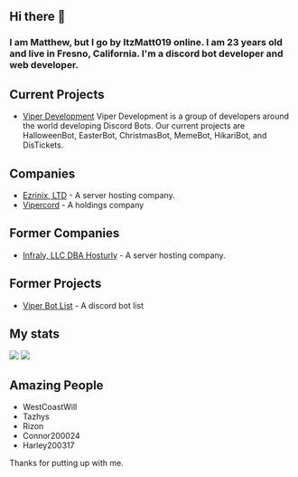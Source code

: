 ## Hi there 👋

<h3> I am Matthew, but I go by ItzMatt019 online. I am 23 years old and live in Fresno, California. I'm a discord bot developer and web developer.</h3>

<h2>Current Projects</h2>
<ul>
  <li><a href="https://viperdevelopment.xyz/"> Viper Development</a> Viper Development is a group of developers around the world developing Discord Bots. Our current projects are HalloweenBot, EasterBot, ChristmasBot, MemeBot, HikariBot, and DisTickets.</li>
</ul>


<h2>Companies</h2>
<ul>
  <li><a href="https://ezrinix.com">Ezrinix, LTD</a> - A server hosting company.</li>
  <li><a href="https://vipercord.com">Vipercord</a> - A holdings company</li>
</ul>

<h2>Former Companies</h2>
<ul>
  <li><a href="https://hosturly.com">Infraly, LLC DBA Hosturly</a> - A server hosting company.</li>
</ul>

<h2>Former Projects</h2>
<ul>
  <li><a href="https://viperbotlist.com">Viper Bot List</a> - A discord bot list</li>
</ul>

<h2>My stats</h2>
<img src="https://github-readme-stats.vercel.app/api?username=itzmatt019&show_icons=true&theme=radical&count_private=true&include_all_commits=true">
<img src="https://github-readme-stats.vercel.app/api/top-langs/?username=itzmatt019&theme=radical&layout=compact">

<h2>Amazing People</h2>
<ul>
  <li>WestCoastWill</li>
  <li>Tazhys</li>
  <li>Rizon</li>
  <li>Connor200024</li>
  <li>Harley200317</li>
</ul>

Thanks for putting up with me.
